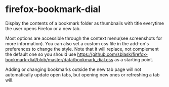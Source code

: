# firefox-bookmark-dial
Display the contents of a bookmark folder as thumbnails with title everytime
the user opens Firefox or a new tab.

Most options are accessible through the context menu(see screenshots for more
information). You can also set a custom css file in the add-on's preferences to
change the style. Note that it will replace, not complement the default one so
you should use
https://github.com/sblask/firefox-bookmark-dial/blob/master/data/bookmark_dial.css
as a starting point.

Adding or changing bookmarks outside the new tab page will not automatically
update open tabs, but opening new ones or refreshing a tab will.
